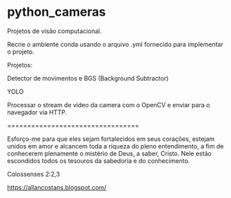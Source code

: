# python_cameras

Projetos de visão computacional.

Recrie o ambiente conda usando o arquivo .yml fornecido para implementar o projeto.

Projetos:

Detector de movimentos e BGS (Background Subtractor)

YOLO

Processar o stream de vídeo da camera com o OpenCV e enviar para o navegador via HTTP.

=================================

Esforço-me para que eles sejam fortalecidos em seus corações, estejam unidos em amor e alcancem toda a riqueza do pleno entendimento, a fim de conhecerem plenamente o mistério de Deus, a saber, Cristo. Nele estão escondidos todos os tesouros da sabedoria e do conhecimento.

Colossenses 2:2,3

https://allancostans.blogspot.com/
